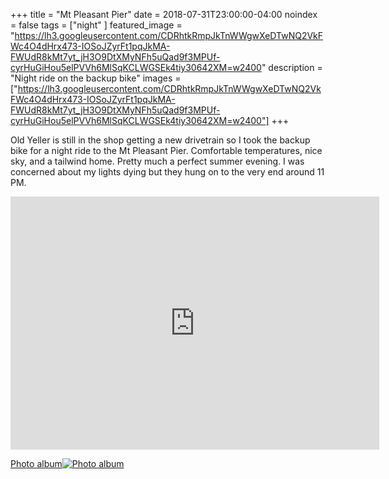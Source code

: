 +++
title =  "Mt Pleasant Pier"
date = 2018-07-31T23:00:00-04:00
noindex = false
tags = ["night" ]
featured_image = "https://lh3.googleusercontent.com/CDRhtkRmpJkTnWWgwXeDTwNQ2VkFWc4O4dHrx473-IOSoJZyrFt1pqJkMA-FWUdR8kMt7yt_jH3O9DtXMyNFh5uQad9f3MPUf-cyrHuGiHou5elPVVh6MlSqKCLWGSEk4tiy30642XM=w2400"
description = "Night ride on the backup bike"
images = ["https://lh3.googleusercontent.com/CDRhtkRmpJkTnWWgwXeDTwNQ2VkFWc4O4dHrx473-IOSoJZyrFt1pqJkMA-FWUdR8kMt7yt_jH3O9DtXMyNFh5uQad9f3MPUf-cyrHuGiHou5elPVVh6MlSqKCLWGSEk4tiy30642XM=w2400"]
+++

Old Yeller is still in the shop getting a new drivetrain so I took the backup bike for a night ride to the Mt Pleasant Pier. Comfortable temperatures, nice sky, and a tailwind home. Pretty much a perfect summer evening. I was concerned about my lights dying but they hung on to the very end around 11 PM.


<iframe height='405' width='590' frameborder='0' allowtransparency='true' scrolling='no' src='https://www.strava.com/activities/1741496523/embed/5e2a39ee56800a8fb5199fa9815687cd8c1ae04b'></iframe>

 [Photo album![Photo album](https://lh3.googleusercontent.com/ovrxeLFpEMt79qa49sE79KsXcx7jAQ8icwyR5NGLZWM2hIT32PwOlZIHz4DptCSLC8V4b4wkQn6BP2O-mFYa_mDuZZg_aWBTsRBjC5So7E6-NkEUuJVic3Vdm-EzkXEcws2BsRpZsN0=w2400)](https://photos.app.goo.gl/YDk7jtLWvPvvTWbM6)
